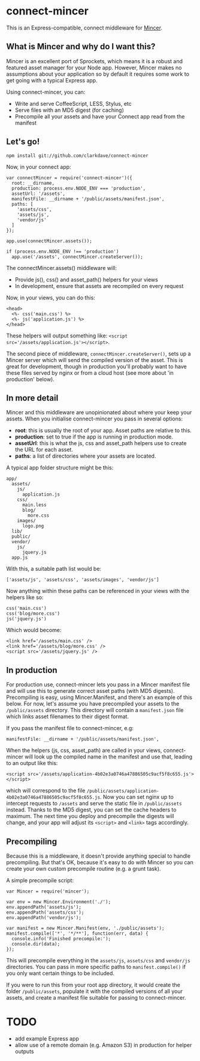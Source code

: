 # connect-mincer

This is an Express-compatible, connect middleware for [Mincer](https://github.com/nodeca/mincer).

## What is Mincer and why do I want this?

Mincer is an excellent port of Sprockets, which means it is a robust and featured asset manager for your Node app. However, Mincer makes no assumptions about your application so by default it requires some work to get going with a typical Express app.

Using connect-mincer, you can:

* Write and serve CoffeeScript, LESS, Stylus, etc
* Serve files with an MD5 digest (for caching)
* Precompile all your assets and have your Connect app read from the manifest

## Let's go!

    npm install git://github.com/clarkdave/connect-mincer

Now, in your connect app:

    var connectMincer = require('connect-mincer')({
      root: __dirname,
      production: process.env.NODE_ENV === 'production',
      assetUrl: '/assets',
      manifestFile: __dirname + '/public/assets/manifest.json',
      paths: [
        'assets/css',
        'assets/js',
        'vendor/js'
      ]
    });

    app.use(connectMincer.assets());

    if (process.env.NODE_ENV !== 'production')
      app.use('/assets', connectMincer.createServer());

The connectMincer.assets() middleware will:

* Provide js(), css() and asset_path() helpers for your views
* In development, ensure that assets are recompiled on every request

Now, in your views, you can do this:

    <head>
      <%- css('main.css') %>
      <%- js('application.js') %>
    </head>

These helpers will output something like: `<script src='/assets/application.js'></script>`.

The second piece of middleware, `connectMincer.createServer()`, sets up a Mincer server which will send the compiled version of the asset. This is great for development, though in production you'll probably want to have these files served by nginx or from a cloud host (see more about 'in production' below).

## In more detail

Mincer and this middleware are unopinionated about where your keep your assets. When you initialise connect-mincer you pass in several options:

- **root**: this is usually the root of your app. Asset paths are relative to this.
- **production**: set to true if the app is running in production mode.
- **assetUrl**: this is what the js, css and asset_path helpers use to create the URL for each asset.
- **paths**: a list of directories where your assets are located.

A typical app folder structure might be this:

    app/
      assets/
        js/
          application.js
        css/
          main.less
          blog/
            more.css
        images/
          logo.png
      lib/
      public/
      vendor/
        js/
          jquery.js
      app.js

With this, a suitable path list would be:

    ['assets/js', 'assets/css', 'assets/images', 'vendor/js']

Now anything within these paths can be referenced in your views with the helpers like so:

    css('main.css')
    css('blog/more.css')
    js('jquery.js')

Which would become:

    <link href='/assets/main.css' />
    <link href='/assets/blog/more.css' />
    <script src='/assets/jquery.js' />

## In production

For production use, connect-mincer lets you pass in a Mincer manifest file and will use this to generate correct asset paths (with MD5 digests). Precompiling is easy, using Mincer.Manifest, and there's an example of this below. For now, let's assume you have precompiled your assets to the `/public/assets` directory. This directory will contain a `manifest.json` file which links asset filenames to their digest format.

If you pass the manifest file to connect-mincer, e.g:

    manifestFile: __dirname + '/public/assets/manifest.json',

When the helpers (js, css, asset_path) are called in your views, connect-mincer will look up the compiled name in the manifest and use that, leading to an output like this:

    <script src='/assets/application-4b02e3a0746a47886505c9acf5f8c655.js'></script>

which will correspond to the file `/public/assets/application-4b02e3a0746a47886505c9acf5f8c655.js`. Now you can set nginx up to intercept requests to `/assets` and serve the static file in `/public/assets` instead. Thanks to the MD5 digest, you can set the cache headers to maximum. The next time you deploy and precompile the digests will change, and your app will adjust its `<script>` and `<link>` tags accordingly.

## Precompiling

Because this is a middleware, it doesn't provide anything special to handle precompiling. But that's OK, because it's easy to do with Mincer so you can create your own custom precompile routine (e.g. a grunt task).

A simple precompile script:

    var Mincer = require('mincer');

    var env = new Mincer.Environment('./');
    env.appendPath('assets/js');
    env.appendPath('assets/css');
    env.appendPath('vendor/js');

    var manifest = new Mincer.Manifest(env, './public/assets');
    manifest.compile(['*', '*/**'], function(err, data) {
      console.info('Finished precompile:');
      console.dir(data);
    });

This will precompile everything in the `assets/js`, `assets/css` and `vendor/js` directories. You can pass in more specific paths to `manifest.compile()` if you only want certain things to be included.

If you were to run this from your root app directory, it would create the folder `/public/assets`, populate it with the compiled versions of all your assets, and create a manifest file suitable for passing to connect-mincer.

# TODO

- add example Express app
- allow use of a remote domain (e.g. Amazon S3) in production for helper outputs